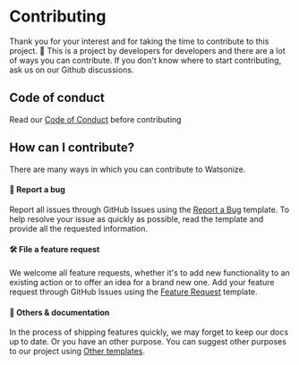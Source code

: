 # Contributing

Thank you for your interest and for taking the time to contribute to this project. 🙌
This is a project by developers for developers and there are a lot of ways you can contribute.
If you don't know where to start contributing, ask us on our Github discussions.

## Code of conduct

Read our [Code of Conduct](CODE_OF_CONDUCT.md) before contributing

## How can I contribute?

There are many ways in which you can contribute to Watsonize.

#### 🐛 Report a bug

Report all issues through GitHub Issues using the [Report a Bug](https://github.com/watsonize/watsonize/issues/new?template=bug_report.md&title=Bug) template.
To help resolve your issue as quickly as possible, read the template and provide all the requested information.

#### 🛠 File a feature request

We welcome all feature requests, whether it's to add new functionality to an existing action or to offer an idea for a brand new one.
Add your feature request through GitHub Issues using the [Feature Request](https://github.com/watsonize/watsonize/issues/new?template=feature_request.md&title=Feature) template.

#### 📝 Others & documentation

In the process of shipping features quickly, we may forget to keep our docs up to date. Or you have an other purpose. You can suggest other purposes to our project using [Other templates](https://github.com/watsonize/watsonize/issues/new/choose).
